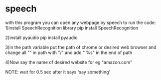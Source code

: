 # speech
with this program you can open any webpage by speech
to run the code:
1)install SpeechRecognition library
          pip install SpeechRecognition

2)install pyaudio
          pip install pyaudio

3)in the path variable put the path of chrome or desired web browser and change all "\" in path with "/" and add " %s" in the end of path

4)Now say the name of desired website for eg "amazon.com"

NOTE: wait for 0.5 sec after it says 'say something'
